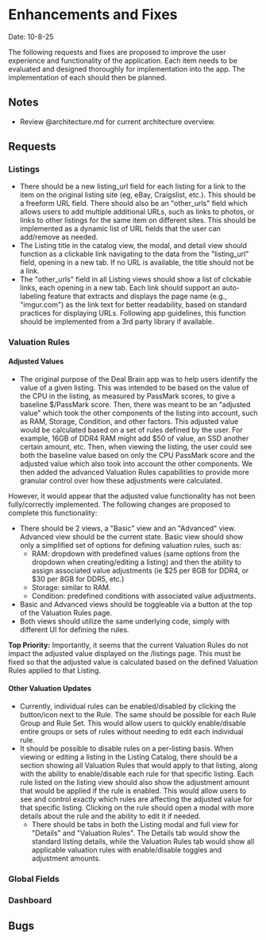 # Enhancements and Fixes

Date: 10-8-25

The following requests and fixes are proposed to improve the user experience and functionality of the application. Each item needs to be evaluated and designed thoroughly for implementation into the app. The implementation of each should then be planned.

## Notes

- Review @architecture.md for current architecture overview.

## Requests

### Listings

- There should be a new listing_url field for each listing for a link to the item on the original listing site (eg, eBay, Craigslist, etc.). This should be a freeform URL field. There should also be an "other_urls" field which allows users to add multiple additional URLs, such as links to photos, or links to other listings for the same item on different sites. This should be implemented as a dynamic list of URL fields that the user can add/remove as needed.
- The Listing title in the catalog view, the modal, and detail view should function as a clickable link navigating to the data from the "listing_url" field, opening in a new tab. If no URL is available, the title should not be a link.
- The "other_urls" field in all Listing views should show a list of clickable links, each opening in a new tab. Each link should support an auto-labeling feature that extracts and displays the page name (e.g., "imgur.com") as the link text for better readability, based on standard practices for displaying URLs. Following app guidelines, this function should be implemented from a 3rd party library if available.

### Valuation Rules

#### Adjusted Values

- The original purpose of the Deal Brain app was to help users identify the value of a given listing. This was intended to be based on the value of the CPU in the listing, as measured by PassMark scores, to give a baseline $/PassMark score. Then, there was meant to be an "adjusted value" which took the other components of the listing into account, such as RAM, Storage, Condition, and other factors. This adjusted value would be calculated based on a set of rules defined by the user. For example, 16GB of DDR4 RAM might add $50 of value, an SSD another certain amount, etc. Then, when viewing the listing, the user could see both the baseline value based on only the CPU PassMark score and the adjusted value which also took into account the other components. We then added the advanced Valuation Rules capabilities to provide more granular control over how these adjustments were calculated.

However, it would appear that the adjusted value functionality has not been fully/correctly implemented. The following changes are proposed to complete this functionality:
  - There should be 2 views, a "Basic" view and an "Advanced" view. Advanced view should be the current state. Basic view should show only a simplified set of options for defining valuation rules, such as:
    - RAM: dropdown with predefined values (same options from the dropdown when creating/editing a listing) and then the ability to assign associated value adjustments (ie $25 per 8GB for DDR4, or $30 per 8GB for DDR5, etc.)
    - Storage: similar to RAM.
    - Condition: predefined conditions with associated value adjustments.
  - Basic and Advanced views should be toggleable via a button at the top of the Valuation Rules page.
  - Both views should utilize the same underlying code, simply with different UI for defining the rules.

**Top Priority:** Importantly, it seems that the current Valuation Rules do not impact the adjusted value displayed on the /listings page. This must be fixed so that the adjusted value is calculated based on the defined Valuation Rules applied to that Listing.

#### Other Valuation Updates

- Currently, individual rules can be enabled/disabled by clicking the button/icon next to the Rule. The same should be possible for each Rule Group and Rule Set. This would allow users to quickly enable/disable entire groups or sets of rules without needing to edit each individual rule.
- It should be possible to disable rules on a per-listing basis. When viewing or editing a listing in the Listing Catalog, there should be a section showing all Valuation Rules that would apply to that listing, along with the ability to enable/disable each rule for that specific listing. Each rule listed on the listing view should also show the adjustment amount that would be applied if the rule is enabled. This would allow users to see and control exactly which rules are affecting the adjusted value for that specific listing. Clicking on the rule should open a modal with more details about the rule and the ability to edit it if needed.
  - There should be tabs in both the Listing modal and full view for "Details" and "Valuation Rules". The Details tab would show the standard listing details, while the Valuation Rules tab would show all applicable valuation rules with enable/disable toggles and adjustment amounts.

### Global Fields



### Dashboard


## Bugs

